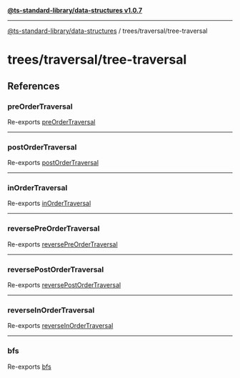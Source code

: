 [**@ts-standard-library/data-structures v1.0.7**](../../../README.md)

***

[@ts-standard-library/data-structures](../../../modules.md) / trees/traversal/tree-traversal

# trees/traversal/tree-traversal

## References

### preOrderTraversal

Re-exports [preOrderTraversal](functions/preOrderTraversal.md)

***

### postOrderTraversal

Re-exports [postOrderTraversal](functions/postOrderTraversal.md)

***

### inOrderTraversal

Re-exports [inOrderTraversal](functions/inOrderTraversal.md)

***

### reversePreOrderTraversal

Re-exports [reversePreOrderTraversal](functions/reversePreOrderTraversal.md)

***

### reversePostOrderTraversal

Re-exports [reversePostOrderTraversal](functions/reversePostOrderTraversal.md)

***

### reverseInOrderTraversal

Re-exports [reverseInOrderTraversal](functions/reverseInOrderTraversal.md)

***

### bfs

Re-exports [bfs](functions/bfs.md)
